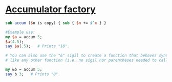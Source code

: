 [1]: https://rosettacode.org/wiki/Accumulator_factory

# [Accumulator factory][1]



```perl
sub accum ($n is copy) { sub { $n += $^x } }

#Example use:
my $a = accum 5;
$a(4.5);
say $a(.5);   # Prints "10".

# You can also use the "&" sigil to create a function that behaves syntactically
# like any other function (i.e. no sigil nor parentheses needed to call it):

my &b = accum 5;
say b 3;   # Prints "8".
```
